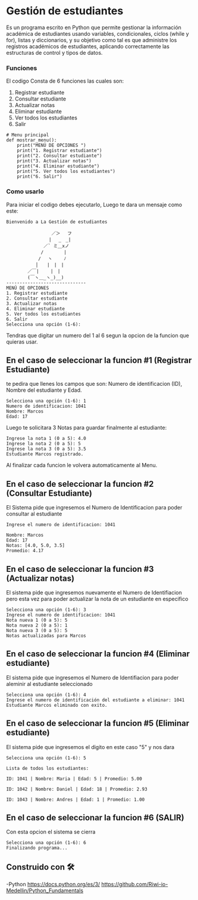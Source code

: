 # Gestión de estudiantes

Es un programa escrito en Python que permite gestionar la información académica de estudiantes usando variables, condicionales, ciclos
(while y for), listas y diccionarios, y su objetivo como tal es que administre los registros académicos de
estudiantes, aplicando correctamente las estructuras de control y tipos de datos.



### Funciones

El codigo Consta de 6 funciones las cuales son:

1. Registrar estudiante
2. Consultar estudiante
3. Actualizar notas
4. Eliminar estudiante
5. Ver todos los estudiantes
6. Salir


```
# Menu principal
def mostrar_menu():
    print("MENÚ DE OPCIONES ")
    print("1. Registrar estudiante")
    print("2. Consultar estudiante")
    print("3. Actualizar notas")
    print("4. Eliminar estudiante")
    print("5. Ver todos los estudiantes")
    print("6. Salir")
```

### Como usarlo

Para iniciar el codigo debes ejecutarlo, Luego te dara un mensaje como este:

```
Bienvenido a La Gestión de estudiantes 

                 ／＞　 フ
                | 　_　_|
              ／` ミ＿xノ
             /　　　　 |
            /　 ヽ　　 ﾉ
           │　　|　|　|
        ／￣|　　 |　|　
        (￣ヽ＿_ヽ_)__)
------------------------------
MENÚ DE OPCIONES 
1. Registrar estudiante
2. Consultar estudiante
3. Actualizar notas
4. Eliminar estudiante
5. Ver todos los estudiantes
6. Salir
Selecciona una opción (1-6): 

```

Tendras que digitar un numero del 1 al 6 segun la opcion de la funcion que quieras usar.

## En el caso de seleccionar la funcion #1 (Registrar Estudiante)

te pedira que llenes los campos que son: Numero de identificacion (ID), Nombre del estudiante y Edad.

```
Selecciona una opción (1-6): 1
Numero de identificacion: 1041
Nombre: Marcos
Edad: 17

```

Luego te solicitara 3 Notas para guardar finalmente al estudiante:

```
Ingrese la nota 1 (0 a 5): 4.0
Ingrese la nota 2 (0 a 5): 5
Ingrese la nota 3 (0 a 5): 3.5
Estudiante Marcos registrado.
```

Al finalizar cada funcion le volvera automaticamente al Menu.


## En el caso de seleccionar la funcion #2 (Consultar Estudiante)

El Sistema pide que ingresemos el Numero de Identificacion para poder consultar al estudiante

```
Ingrese el numero de identificacion: 1041

Nombre: Marcos
Edad: 17
Notas: [4.0, 5.0, 3.5]
Promedio: 4.17
```

## En el caso de seleccionar la funcion #3 (Actualizar notas)

El sistema pide que ingresemos nuevamente el Numero de Identifiacion pero esta vez para poder actualizar la nota de un estudiante en especifico

```
Selecciona una opción (1-6): 3
Ingrese el numero de identificacion: 1041
Nota nueva 1 (0 a 5): 5
Nota nueva 2 (0 a 5): 1
Nota nueva 3 (0 a 5): 5
Notas actualizadas para Marcos

```

## En el caso de seleccionar la funcion #4 (Eliminar estudiante)

El sistema pide que ingresemos el Numero de Identifiacion para poder aleminir al estudiante seleccionado

```
Selecciona una opción (1-6): 4
Ingrese el numero de identificación del estudiante a eliminar: 1041
Estudiante Marcos eliminado con exito.

```

## En el caso de seleccionar la funcion #5 (Eliminar estudiante)

El sistema pide que ingresemos el digito en este caso "5" y nos dara 

```
Selecciona una opción (1-6): 5

Lista de todos los estudiantes:

ID: 1041 | Nombre: Maria | Edad: 5 | Promedio: 5.00

ID: 1042 | Nombre: Daniel | Edad: 18 | Promedio: 2.93

ID: 1043 | Nombre: Andres | Edad: 1 | Promedio: 1.00

```


## En el caso de seleccionar la funcion #6 (SALIR)

Con esta opcion el sistema se cierra

```
Selecciona una opción (1-6): 6
Finalizando programa...
```


## Construido con 🛠️

-Python
https://docs.python.org/es/3/
https://github.com/Riwi-io-Medellin/Python_Fundamentals


